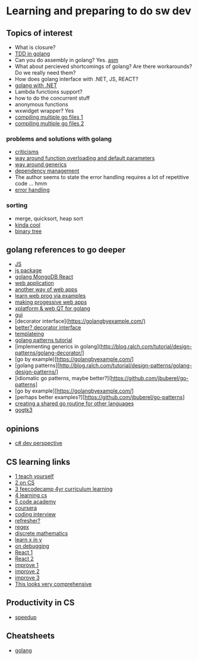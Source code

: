 # Learning and preparing to do sw dev

## Topics of interest

* What is closure?
* [TDD in golang](https://golang.org/doc/code.html#Testing)
* Can you do assembly in golang? Yes. [asm](https://golang.org/doc/asm)
* What about percieved shortcomings of golang? Are there workarounds? Do we really need them?
* How does golang interface with .NET, JS, REACT?
* [golang with .NET](https://github.com/matiasinsaurralde/go-dotnet)
* Lambda functions support?
* how to do the concurrent stuff
* anonymous functions
* wxwidget wrapper? Yes
* [compiling multiple go files 1](https://stackoverflow.com/questions/10838469/how-to-compile-go-program-consisting-of-multiple-files)
* [compiling multiple go files 2](https://golang.org/doc/code.html)

### problems and solutions with golang

* [criticisms](https://www.toptal.com/go/4-go-language-criticisms)
* [way around function overloading and default parameters](http://changelog.ca/log/2015/01/30/golang)
* [way around generics](https://blog.jonathanoliver.com/golang-has-generics/)
* [dependency management](https://dzone.com/articles/golang-dependency-management)
* The author seems to state the error handling requires a lot of repetitive code ... hmm
* [error handling](https://codesamplez.com/programming/golang-error-handling)

### sorting

* merge, quicksort, heap sort
* [kinda cool](https://medium.com/jl-codes/understanding-sorting-algorithms-af6222995c8)
* [binary tree](https://www.geeksforgeeks.org/data-structures/)


## golang references to go deeper
* [JS](https://www.thepolyglotdeveloper.com/2017/03/bundle-html-css-javascript-served-golang-application/)
* [js package](https://golang.org/pkg/syscall/js/)
* [golang MongoDB React](https://levelup.gitconnected.com/build-a-todo-app-in-golang-mongodb-and-react-e1357b4690a6)
* [web application](https://www.sohamkamani.com/blog/2017/09/13/how-to-build-a-web-application-in-golang/)
* [another way of web apps](https://larry-price.com/blog/2015/06/25/architecture-for-a-golang-web-app/)
* [learn web prog via examples](https://gowebexamples.com/)
* [making progessive web apps](https://www.polymer-project.org/)
* [xplatform & web QT for golang](https://github.com/therecipe/qt)
* [gui](https://golangr.com/gui/)
* [decorator interface]{https://golangbyexample.com/}
* [better? decorator interface](https://github.com/jbuberel/go-patterns)
* [templateing](https://stackoverflow.com/questions/37635769/elegant-way-to-implement-template-method-pattern-in-golang)
* [golang patterns tutorial](https://www.golangprograms.com/design-patterns.html)
* [implementing generics in golang](http://blog.ralch.com/tutorial/design-patterns/golang-decorator/]
* [go by example)[https://golangbyexample.com/]
* [golang patterns][http://blog.ralch.com/tutorial/design-patterns/golang-design-patterns/]
* [idiomatic go patterns, maybe better?](https://github.com/jbuberel/go-patterns]
* [go by example][https://golangbyexample.com/]
* [perhaps better examples?][https://github.com/jbuberel/go-patterns]
* [creating a shared go routine for other languages](https://medium.com/learning-the-go-programming-language/calling-go-functions-from-other-languages-4c7d8bcc69bf)
* [gogtk3](https://github.com/gotk3/gotk3)

## opinions
* [c# dev perspective](https://shonnlyga.wordpress.com/2016/10/01/golang-for-the-csharp-developer-intro/)

## CS learning links
* [1 teach yourself](https://teachyourselfcs.com/)
* [2 on CS](https://www.khanacademy.org/computing/computer-science)
* [3 feecodecamp 4yr curriculum learning](https://www.google.com/url?sa=t&source=web&rct=j&url=https://www.freecodecamp.org/news/what-you-learn-in-a-4-year-computer-science-degree-35a95457cb06/amp/&ved=2ahUKEwiq77SWrp3lAhUTCjQIHeF9DzQQFjAOegQIBhAB&usg=AOvVaw3qT6TTEaR6kME1kpxx4jYD&ampcf=1&cshid=1571111808786)
* [4 learning cs](https://thevaluable.dev/learning-computer-science-software-developer/)
* [5 code academy](https://www.codecademy.com/learn/paths/computer-science?utm_content=cs-path)
* [coursera](https://www.coursera.org/learn/algorithms-divide-conquer)
* [coding interview](https://medium.com/better-programming/how-to-ace-the-coding-interview-by-an-ex-facebook-interviewer-9c163a845d05)
* [refresher?](https://www.freecodecamp.org/news/the-ultimate-bootcamp-primer/)
* [regex](https://github.com/ziishaned/learn-regex)
* [discrete mathematics](https://www.tutorialspoint.com/discrete_mathematics/discrete_mathematics_introduction.htm)
* [learn x in y](https://learnxinyminutes.com/docs/go/)
* [on debugging](https://queue.acm.org/detail.cfm?id=3068754)
* [React 1](https://github.com/facebook/create-react-app)
* [React 2](https://github.com/mewben/go-react-project)
* [improve 1](https://dzone.com/articles/10-things-every-programmer-and-software-engineer-s)
* [improve 2](https://www.quora.com/What-are-some-of-the-best-algorithms-which-every-good-programmers-should-know)
* [improve 3](https://www.codementor.io/learn-programming/3-essential-algorithm-examples-you-should-know)
* [This looks very comprehensive](https://github.com/mtdvio/every-programmer-should-know)

## Productivity in CS

* [speedup](https://www.targetprocess.com/articles/speed-in-software-development/)

## Cheatsheets
* [golang](http://golangbot.com/)